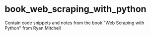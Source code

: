 # book_web_scraping_with_python
Contain code snippets and notes from the book "Web Scraping with Python" from Ryan Mitchell

